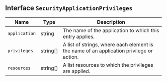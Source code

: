 ## Interface `SecurityApplicationPrivileges`

| Name | Type | Description |
| - | - | - |
| `application` | string | The name of the application to which this entry applies. |
| `privileges` | string[] | A list of strings, where each element is the name of an application privilege or action. |
| `resources` | string[] | A list resources to which the privileges are applied. |
